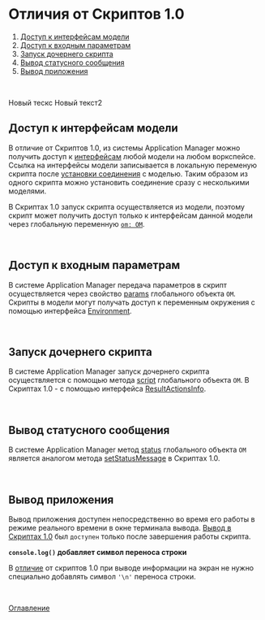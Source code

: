 # Отличия от Скриптов 1.0

1. [Доступ к интерфейсам модели](#modelAccess)
1. [Доступ к входным параметрам](#inputParams)
1. [Запуск дочернего скрипта](#runScript)
1. [Вывод статусного сообщения](#status)
1. [Вывод приложения](#asyncOutput)

&nbsp;

Новый тескс
Новый текст2

## Доступ к интерфейсам модели<a name="modelAccess"></a>

В отличие от Скриптов 1.0, из системы Application Manager можно получить доступ к [интерфейсам](./API/om.md) любой модели на любом воркспейсе. Ссылка на интерфейсы модели записывается в локальную переменую скрипта после [установки соединения](./API/API.md#modelConnect) с моделью. Таким образом из одного скрипта можно установить соединение сразу с несколькими моделями.

В Скриптах 1.0 запуск скрипта осуществляется из модели, поэтому скрипт может получить доступ только к интерфейсам данной модели через глобальную переменную [`om: OM`](https://github.com/optimacros/scripts_documentation/blob/main/appendix/constraints.md#singleModel).

&nbsp;

## Доступ к входным параметрам<a name="inputParams"></a>

В системе Application Manager передача параметров в скрипт осуществляется через свойство [params](./API/API.md#inputParams) глобального объекта `OM`. Скрипты в модели могут получать доступ к переменным окружения с помощью интерфейса [Environment](https://github.com/optimacros/scripts_documentation/blob/main/API/env.md#Environment).

&nbsp;

## Запуск дочернего скрипта<a name="runScript"></a>

В системе Application Manager запуск дочернего скрипта осуществляется с помощью метода [script](./API/API.md#runScript) глобального объекта `OM`. В Скриптах 1.0 - с помощью интерфейса [ResultActionsInfo](https://github.com/optimacros/scripts_documentation/blob/main/API/scriptChains.md#ResultActionsInfo).

&nbsp;

## Вывод статусного сообщения<a name="status"></a>

В системе Application Manager метод [status](./API/API.md#status) глобального объекта `OM` является аналогом метода [setStatusMessage](https://github.com/optimacros/scripts_documentation/blob/main/API/common.md#RequestManager.setStatusMessage) в Скриптах 1.0.

&nbsp;

## Вывод приложения<a name="asyncOutput"></a>

Вывод приложения доступен непосредственно во время его работы в режиме реального времени в окне терминала вывода. [Вывод в Скриптах 1.0](https://github.com/optimacros/scripts_documentation/blob/main/appendix/constraints.md#syncOutput) был `доступен` только после завершения работы скрипта.

**`console.log()` добавляет символ переноса строки**<a name="lineBreak"></a>

В [отличие](https://github.com/optimacros/scripts_documentation/blob/main/appendix/constraints.md#noLineBreak) от скриптов 1.0 при выводе информации на экран не нужно специально добавлять символ `'\n'` переноса строки.

&nbsp;

[Оглавление](./README.md)
